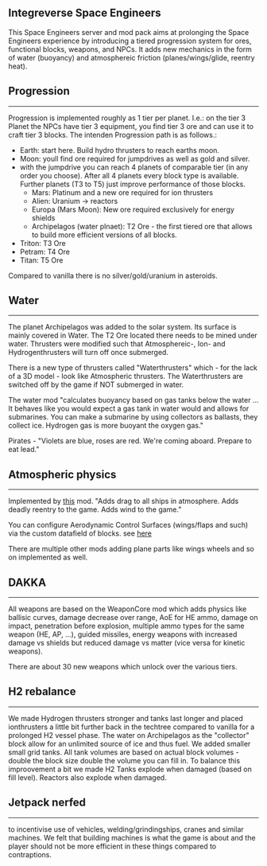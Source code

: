 ## Integreverse Space Engineers

This Space Engineers server and mod pack aims at prolonging the Space Engineers experience by introducing a tiered progression system for ores, functional blocks, weapons, and NPCs.
It adds new mechanics in the form of water (buoyancy) and atmosphereic friction (planes/wings/glide, reentry heat).

## Progression
-----------

Progression is implemented roughly as 1 tier per planet. I.e.: on the tier 3 Planet the NPCs have tier 3 equipment, you find tier 3 ore and can use it to craft tier 3 blocks.
The intenden Progression path is as follows.:
* Earth: start here. Build hydro thrusters to reach earths moon.
* Moon: youll find ore required for jumpdrives as well as gold and silver.
* with the jumpdrive you can reach 4 planets of comparable tier (in any order you choose). After all 4 planets every block type is available. Further planets (T3 to T5) just improve performance of those blocks.
  + Mars: Platinum and a new ore required for ion thrusters
  + Alien: Uranium -> reactors
  + Europa (Mars Moon): New ore required exclusively for energy shields
  + Archipelagos (water plnaet): T2 Ore - the first tiered ore that allows to build more efficient versions of all blocks.
* Triton: T3 Ore
* Petram: T4 Ore
* Titan: T5 Ore

Compared to vanilla there is no silver/gold/uranium in asteroids.

## Water
-----

The planet Archipelagos was added to the solar system. Its surface is mainly covered in Water. The T2 Ore located there needs to be mined under water.
Thrusters were modified such that Atmosphereic-, Ion- and Hydrogenthrusters will turn off once submerged.

There is a new type of thrusters called "Waterthrusters" which - for the lack of a 3D model - look like Atmospheric thrusters.
The Waterthrusters are switched off by the game if NOT submerged in water.

The water mod "calculates buoyancy based on gas tanks below the water ... It behaves like you would expect a gas tank in water would and allows for submarines.
You can make a submarine by using collectors as ballasts, they collect ice. Hydrogen gas is more buoyant the oxygen gas."

Pirates - "Violets are blue, roses are red. We're coming aboard. Prepare to eat lead."

## Atmospheric physics

-------------------
Implemented by [this](https://steamcommunity.com/sharedfiles/filedetails/?id=571920453) mod. 
"Adds drag to all ships in atmosphere. Adds deadly reentry to the game. Adds wind to the game."

You can configure Aerodynamic Control Surfaces (wings/flaps and such) via the custom datafield of blocks. see [here](https://steamcommunity.com/sharedfiles/filedetails/?id=800500312)

There are multiple other mods adding plane parts like wings wheels and so on implemented as well.

## DAKKA
-----

All weapons are based on the WeaponCore mod which adds physics like ballisic curves, damage decrease over range, AoE for HE ammo, damage on impact, penetration before explosion, multiple ammo types for the same weapon (HE, AP, ...), guided missiles, energy weapons with increased damage vs shields but reduced damage vs matter (vice versa for kinetic weapons).

There are about 30 new weapons which unlock over the various tiers.

## H2 rebalance
------------

We made Hydrogen thrusters stronger and tanks last longer and placed ionthrusters a little bit further back in the techtree compared to vanilla for a prolonged H2 vessel phase.
The water on Archipelagos as the "collector" block allow for an unlimited source of ice and thus fuel. We added smaller small grid tanks. All tank volumes are based on actual block volumes - double the block size double the volume you can fill in.
To balance this improovement a bit we made H2 Tanks explode when damaged (based on fill level). Reactors also explode when damaged.

## Jetpack nerfed
--------------

to incentivise use of vehicles, welding/grindingships, cranes and similar machines. We felt that building machines is what the game is about and the player should not be more efficient in these things compared to contraptions.
